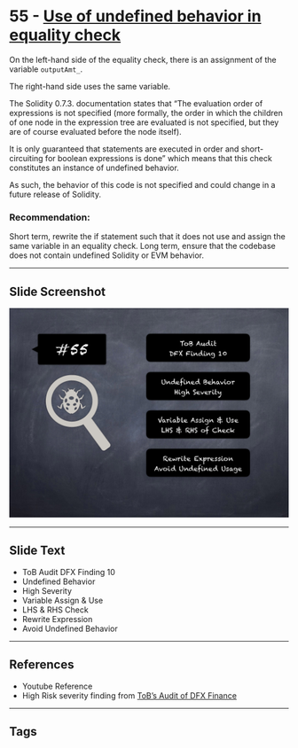 
# 55 - [Use of undefined behavior in equality check](./Use%20of%20undefined%20behavior%20in%20equality%20check.md)

On the left-hand side of the equality check, there is an assignment of the variable `outputAmt_`. 

The right-hand side uses the same variable. 

The Solidity 0.7.3. documentation states that “The evaluation order of expressions is not specified (more formally, the order in which the children of one node in the expression tree are evaluated is not specified, but they are of course evaluated before the node itself). 

It is only guaranteed that statements are executed in order and short-circuiting for boolean expressions is done” which means that this check constitutes an instance of undefined behavior. 

As such, the behavior of this code is not specified and could change in a future release of Solidity.

### Recommendation:
Short term, rewrite the if statement such that it does not use and assign the same variable in an equality check. Long term, ensure that the codebase does not contain undefined Solidity or EVM behavior.
___
## Slide Screenshot
![055.png](../../images/7.%20Audit%20Findings%20101/055.png)
___
## Slide Text
- ToB Audit DFX Finding 10
- Undefined Behavior
- High Severity
- Variable Assign & Use
- LHS & RHS Check
- Rewrite Expression
- Avoid Undefined Behavior
___
## References
- Youtube Reference
- High Risk severity finding from [ToB’s Audit of DFX Finance](https://github.com/dfx-finance/protocol/blob/main/audits/2021-05-03-Trail_of_Bits.pdf)
___
## Tags
